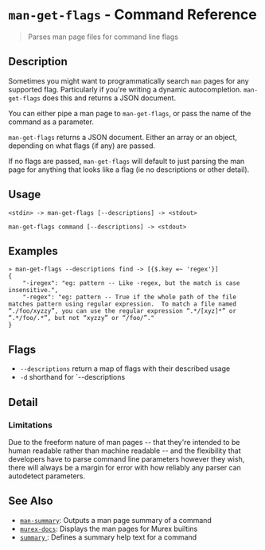 # `man-get-flags`  - Command Reference

> Parses man page files for command line flags 

## Description

Sometimes you might want to programmatically search `man` pages for any
supported flag. Particularly if you're writing a dynamic autocompletion.
`man-get-flags` does this and returns a JSON document.

You can either pipe a man page to `man-get-flags`, or pass the name of the
command as a parameter.

`man-get-flags` returns a JSON document. Either an array or an object,
depending on what flags (if any) are passed.

If no flags are passed, `man-get-flags` will default to just parsing the man
page for anything that looks like a flag (ie no descriptions or other detail).

## Usage

    <stdin> -> man-get-flags [--descriptions] -> <stdout>
    
    man-get-flags command [--descriptions] -> <stdout>

## Examples

    » man-get-flags --descriptions find -> [{$.key =~ 'regex'}]
    {
        "-iregex": "eg: pattern -- Like -regex, but the match is case insensitive.",
        "-regex": "eg: pattern -- True if the whole path of the file matches pattern using regular expression.  To match a file named “./foo/xyzzy”, you can use the regular expression “.*/[xyz]*” or “.*/foo/.*”, but not “xyzzy” or “/foo/”."
    }

## Flags

* `--descriptions`
    return a map of flags with their described usage
* `-d`
    shorthand for `--descriptions

## Detail

### Limitations

Due to the freeform nature of man pages -- that they're intended to be human
readable rather than machine readable -- and the flexibility that developers
have to parse command line parameters however they wish, there will always be
a margin for error with how reliably any parser can autodetect parameters.

## See Also

* [`man-summary`](../commands/man-summary.md):
  Outputs a man page summary of a command
* [`murex-docs`](../commands/murex-docs.md):
  Displays the man pages for Murex builtins
* [`summary` ](../commands/summary.md):
  Defines a summary help text for a command